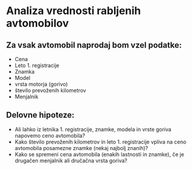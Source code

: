 # Analiza vrednosti rabljenih avtomobilov

## Za vsak avtomobil naprodaj bom vzel podatke:
- Cena
- Leto 1. registracije
- Znamka
- Model 
- vrsta motorja (gorivo)
- število prevoženih kilometrov
- Menjalnik

## Delovne hipoteze:
- Ali lahko iz letnika 1. registracije, znamke, modela in vrste goriva napovemo ceno avtomobila?
- Kako število prevoženih kilometrov in leto 1. registracije vpliva na ceno avtomobila posamezne znamke (nekaj najbolj znanih)?
- Kako se spremeni cena avtomobila (enakih lastnosti in znamke), če je drugačen menjalnik ali dručačna vrsta goriva?



